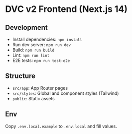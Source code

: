 # DVC v2 Frontend (Next.js 14)

## Development

- Install dependencies: `npm install`
- Run dev server: `npm run dev`
- Build: `npm run build`
- Lint: `npm run lint`
- E2E tests: `npm run test:e2e`

## Structure

- `src/app`: App Router pages
- `src/styles`: Global and component styles (Tailwind)
- `public`: Static assets

## Env

Copy `.env.local.example` to `.env.local` and fill values.

